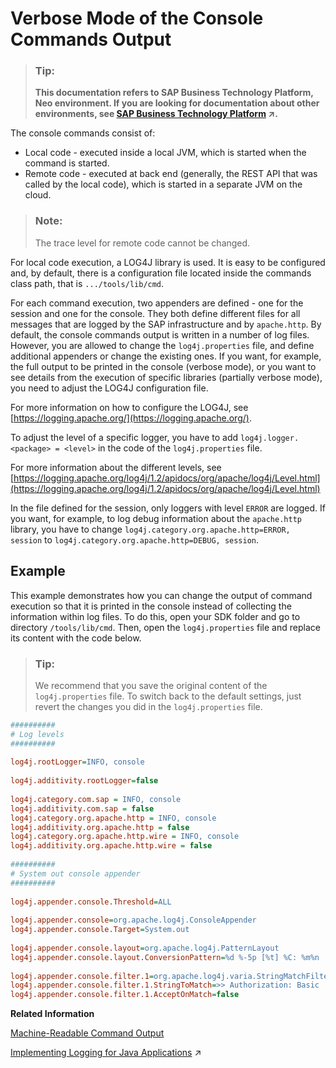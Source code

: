 <!-- loio4b6069b765fd4b299fbdd1415901d3da -->

# Verbose Mode of the Console Commands Output

> ### Tip:  
> **This documentation refers to SAP Business Technology Platform, Neo environment. If you are looking for documentation about other environments, see [SAP Business Technology Platform](https://help.sap.com/viewer/65de2977205c403bbc107264b8eccf4b/Cloud/en-US/6a2c1ab5a31b4ed9a2ce17a5329e1dd8.html "SAP Business Technology Platform (SAP BTP) is an integrated offering comprised of four technology portfolios: database and data management, application development and integration, analytics, and intelligent technologies. The platform offers users the ability to turn data into business value, compose end-to-end business processes, and build and extend SAP applications quickly.") :arrow_upper_right:.**



The console commands consist of:

-   Local code - executed inside a local JVM, which is started when the command is started.
-   Remote code - executed at back end \(generally, the REST API that was called by the local code\), which is started in a separate JVM on the cloud.

> ### Note:  
> The trace level for remote code cannot be changed.

For local code execution, a LOG4J library is used. It is easy to be configured and, by default, there is a configuration file located inside the commands class path, that is `.../tools/lib/cmd`.

For each command execution, two appenders are defined - one for the session and one for the console. They both define different files for all messages that are logged by the SAP infrastructure and by `apache.http`. By default, the console commands output is written in a number of log files. However, you are allowed to change the `log4j.properties` file, and define additional appenders or change the existing ones. If you want, for example, the full output to be printed in the console \(verbose mode\), or you want to see details from the execution of specific libraries \(partially verbose mode\), you need to adjust the LOG4J configuration file.

For more information on how to configure the LOG4J, see [https://logging.apache.org/](https://logging.apache.org/).

To adjust the level of a specific logger, you have to add `log4j.logger.<package> = <level>` in the code of the `log4j.properties` file.

For more information about the different levels, see [https://logging.apache.org/log4j/1.2/apidocs/org/apache/log4j/Level.html](https://logging.apache.org/log4j/1.2/apidocs/org/apache/log4j/Level.html)

In the file defined for the session, only loggers with level `ERROR` are logged. If you want, for example, to log debug information about the `apache.http` library, you have to change `log4j.category.org.apache.http=ERROR, session` to `log4j.category.org.apache.http=DEBUG, session`.



## Example

This example demonstrates how you can change the output of command execution so that it is printed in the console instead of collecting the information within log files. To do this, open your SDK folder and go to directory `/tools/lib/cmd`. Then, open the `log4j.properties` file and replace its content with the code below.

> ### Tip:  
> We recommend that you save the original content of the `log4j.properties` file. To switch back to the default settings, just revert the changes you did in the `log4j.properties` file.

```ini
##########
# Log levels
##########
 
log4j.rootLogger=INFO, console
 
log4j.additivity.rootLogger=false
 
log4j.category.com.sap = INFO, console
log4j.additivity.com.sap = false
log4j.category.org.apache.http = INFO, console
log4j.additivity.org.apache.http = false
log4j.category.org.apache.http.wire = INFO, console
log4j.additivity.org.apache.http.wire = false
 
##########
# System out console appender
##########
 
log4j.appender.console.Threshold=ALL
 
log4j.appender.console=org.apache.log4j.ConsoleAppender
log4j.appender.console.Target=System.out
 
log4j.appender.console.layout=org.apache.log4j.PatternLayout
log4j.appender.console.layout.ConversionPattern=%d %-5p [%t] %C: %m%n
 
log4j.appender.console.filter.1=org.apache.log4j.varia.StringMatchFilter
log4j.appender.console.filter.1.StringToMatch=>> Authorization: Basic
log4j.appender.console.filter.1.AcceptOnMatch=false
```

**Related Information**  


[Machine-Readable Command Output](https://help.sap.com/viewer/ea72206b834e4ace9cd834feed6c0e09/Cloud/en-US/b35e1e92ceb647daac49098b828dac92.html)

[Implementing Logging for Java Applications](https://help.sap.com/viewer/f88a032109f0429caea276fc6e3a95f9/Cloud/en-US/e6e8ccd3bb571014b6afdc54744eef4d.html "Configure logging and specify log level messages. Learn about the log rotation, the log retention, and the logging levels.") :arrow_upper_right:

